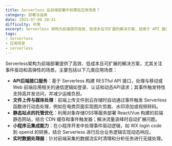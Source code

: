 ```yaml
---
title: Serverless 在前端部署中有哪些应用场景？
category: 部署与运维
date: 2025-07-06 20:41
difficulty: 中等
excerpt: Serverless 架构为前端提供高效、低成本且可扩展的解决方案，适用于 API 接口、文件上传与处理、静态托管等场景。
tags:
- Serverless
- 应用场景
- serverless
---
```

Serverless架构为前端部署提供了高效、低成本且可扩展的解决方案，尤其关注事件驱动和高弹性的场景。主要包括以下几类应用场景：  

- **API后端接口服务**：基于 Serverless 构建 RESTful API 接口，处理与移动或 Web 前端应用相关的通信逻辑如登录、认证和动态API请求；其事件触发特性支持高并发访问，并减少运维负担。  
- **文件上传与媒体处理**：前端上传文件到云存储时自动通过事件触发 Serverless 函数进行动态处理，例如在电商页面实现图片剪裁、水印添加或视频转码。  
- **静态站点的托管优化**：利用对象存储OSS等服务部署 React/Vue 构建的前端静态网站，结合 CDN 缓存和事件触发器；解决流量波峰时自动扩展问题。  
- **小程序云集成能力**：在小程序开发中处理事件驱动逻辑，如 WX login code 到 openid 的转换，结合 Serverless 进行后台业务逻辑实现动态响应。  
- **实时数据处理器**：针对前端采集的数据流实时清理和分析任务进行无缝处理。  

